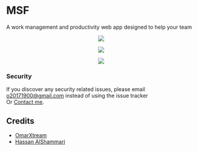 # MSF
A work management and productivity web app designed to help your team

<p align="center"><img src="https://i.ibb.co/qrTsHb7/Screenshot-3.jpg"></p>
<p align="center"><img src="https://i.ibb.co/89MzhSS/Screenshot-1.jpg"></p>
<p align="center"><img src="https://i.ibb.co/3T1RRjg/Screenshot-2.jpg"></p>


### Security

If you discover any security related issues, please email o20171900@gmail.com instead of using the issue tracker <br>
Or [Contact me](https://solo.to/omarxtream).

## Credits

-   [OmarXtream](https://github.com/OmarXtream)
-   [Hassan AlShammari](https://github.com/HassanTheWhale)
